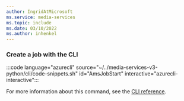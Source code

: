 ```yaml
---
author: IngridAtMicrosoft
ms.service: media-services 
ms.topic: include
ms.date: 03/10/2022
ms.author: inhenkel
---
```


### Create a job with the CLI

:::code language="azurecli" source="~/../media-services-v3-python/cli/code-snippets.sh" id="AmsJobStart" interactive="azurecli-interactive":::

For more information about this command, see the [CLI reference](/cli/azure/ams/job?view=azure-cli-latest#az-ams-job-start).
